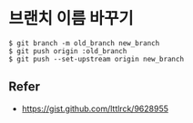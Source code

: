 # 브랜치 이름 바꾸기

```
$ git branch -m old_branch new_branch
$ git push origin :old_branch
$ git push --set-upstream origin new_branch
```

## Refer

- https://gist.github.com/lttlrck/9628955